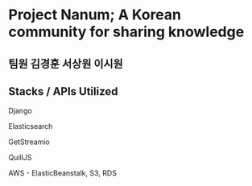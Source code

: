 # Project Nanum; A Korean community for sharing knowledge

## 팀원 김경훈 서상원 이시원

## Stacks / APIs Utilized

Django 

Elasticsearch

GetStreamio

QuillJS

AWS - ElasticBeanstalk, S3, RDS
